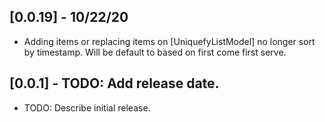 ## [0.0.19] - 10/22/20

* Adding items or replacing items on [UniquefyListModel]
no longer sort by timestamp. Will be default to based on
first come first serve.

## [0.0.1] - TODO: Add release date.

* TODO: Describe initial release.
